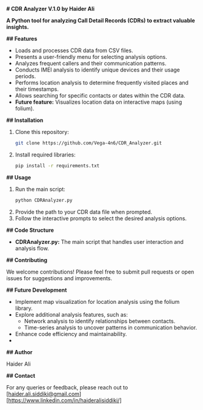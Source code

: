 **# CDR Analyzer V.1.0 by Haider Ali**

**A Python tool for analyzing Call Detail Records (CDRs) to extract valuable insights.**

**## Features**

- Loads and processes CDR data from CSV files.
- Presents a user-friendly menu for selecting analysis options.
- Analyzes frequent callers and their communication patterns.
- Conducts IMEI analysis to identify unique devices and their usage periods.
- Performs location analysis to determine frequently visited places and their timestamps.
- Allows searching for specific contacts or dates within the CDR data.
- **Future feature:** Visualizes location data on interactive maps (using folium).

**## Installation**

1. Clone this repository:
   ```bash
   git clone https://github.com/Vega-4n6/CDR_Analyzer.git
   ```
2. Install required libraries:
   ```bash
   pip install -r requirements.txt
   ```

**## Usage**

1. Run the main script:
   ```bash
   python CDRAnalyzer.py
   ```
2. Provide the path to your CDR data file when prompted.
3. Follow the interactive prompts to select the desired analysis options.

**## Code Structure**

- **CDRAnalyzer.py:** The main script that handles user interaction and analysis flow.

**## Contributing**

We welcome contributions! Please feel free to submit pull requests or open issues for suggestions and improvements.

**## Future Development**

- Implement map visualization for location analysis using the folium library.
- Explore additional analysis features, such as:
    - Network analysis to identify relationships between contacts.
    - Time-series analysis to uncover patterns in communication behavior.
- Enhance code efficiency and maintainability.
- 
**## Author**

Haider Ali


**## Contact**

For any queries or feedback, please reach out to 
[haider.ali.siddiki@gmail.com]   
[https://www.linkedin.com/in/haideralisiddiki/]
